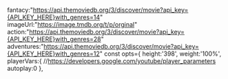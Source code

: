 fantacy:"https://api.themoviedb.org/3/discover/movie?api_key={API_KEY_HERE}with_genres=14"
imageUrl:"https://image.tmdb.org/t/p/orginal"
action:"https://api.themoviedb.org/3/discover/movie?api_key={API_KEY_HERE}with_genres=28"
adventures:"https://api.themoviedb.org/3/discover/movie?api_key={API_KEY_HERE}with_genres=12"
const opts={
     height:'398',
     weight:'100%',
     playerVars:{
       //https://developers.google.com/youtube/player_parameters
       autoplay:0
     },
      <Youtube opts={opts} videoId />